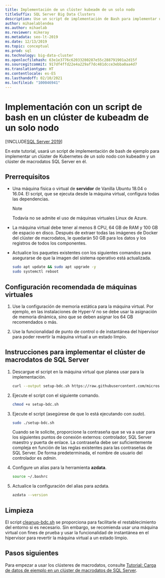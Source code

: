 ```yaml
---
title: Implementación de un clúster kubeadm de un solo nodo
titleSuffix: SQL Server Big Data Clusters
description: Use un script de implementación de Bash para implementar un clúster de macrodatos de SQL Server 2019 en un clúster de kubeadm de un solo nodo.
author: mihaelablendea
ms.author: mihaelab
ms.reviewer: mikeray
ms.metadata: seo-lt-2019
ms.date: 12/13/2019
ms.topic: conceptual
ms.prod: sql
ms.technology: big-data-cluster
ms.openlocfilehash: 63e1e3776c62033280287e55c288791901a2d15f
ms.sourcegitcommit: 917df4ffd22e4a229af7dc481dcce3ebba0aa4d7
ms.translationtype: HT
ms.contentlocale: es-ES
ms.lasthandoff: 02/10/2021
ms.locfileid: "100046941"
---
```

# <a name="deploy-with-a-bash-script-to-a-single-node-kubeadm-cluster"></a>Implementación con un script de bash en un clúster de kubeadm de un solo nodo

[!INCLUDE[SQL Server 2019](../includes/applies-to-version/sqlserver2019.md)]

En este tutorial, usará un script de implementación de bash de ejemplo para implementar un clúster de Kubernetes de un solo nodo con kubeadm y un clúster de macrodatos SQL Server en él.

## <a name="prerequisites"></a>Prerrequisitos

- Una máquina física o virtual de **servidor** de Vanilla Ubuntu 18.04 o 16.04. El script, que se ejecuta desde la máquina virtual, configura todas las dependencias.

  > [!NOTE]
  > Todavía no se admite el uso de máquinas virtuales Linux de Azure.

- La máquina virtual debe tener al menos 8 CPU, 64 GB de RAM y 100 GB de espacio en disco. Después de extraer todas las imágenes de Docker del clúster de macrodatos, le quedarán 50 GB para los datos y los registros de todos los componentes.

- Actualice los paquetes existentes con los siguientes comandos para asegurarse de que la imagen del sistema operativo está actualizada.

   ``` bash
   sudo apt update && sudo apt upgrade -y
   sudo systemctl reboot
   ```

## <a name="recommended-virtual-machine-settings"></a>Configuración recomendada de máquinas virtuales

1. Use la configuración de memoria estática para la máquina virtual. Por ejemplo, en las instalaciones de Hyper-V no se debe usar la asignación de memoria dinámica, sino que se deben asignar los 64 GB recomendados o más.

1. Use la funcionalidad de punto de control o de instantánea del hipervisor para poder revertir la máquina virtual a un estado limpio.


## <a name="instructions-to-deploy-sql-server-big-data-cluster"></a>Instrucciones para implementar el clúster de macrodatos de SQL Server

1. Descargue el script en la máquina virtual que planea usar para la implementación.

   ```bash
   curl --output setup-bdc.sh https://raw.githubusercontent.com/microsoft/sql-server-samples/master/samples/features/sql-big-data-cluster/deployment/kubeadm/ubuntu-single-node-vm/setup-bdc.sh
   ```

2. Ejecute el script con el siguiente comando.

   ```bash
   chmod +x setup-bdc.sh
   ```

3. Ejecute el script (asegúrese de que lo está ejecutando con *sudo*).

   ```bash
   sudo ./setup-bdc.sh
   ```

   Cuando se le solicite, proporcione la contraseña que se va a usar para los siguientes puntos de conexión externos: controlador, SQL Server maestro y puerta de enlace. La contraseña debe ser suficientemente compleja en función de las reglas existentes para las contraseñas de SQL Server. De forma predeterminada, el nombre de usuario del controlador es *admin*.

4. Configure un alias para la herramienta **azdata**.

   ```bash
   source ~/.bashrc
   ```

5. Actualice la configuración del alias para azdata.

   ```bash
   azdata --version
   ```

## <a name="cleanup"></a>Limpieza

El script [cleanup-bdc.sh](https://raw.githubusercontent.com/microsoft/sql-server-samples/master/samples/features/sql-big-data-cluster/deployment/kubeadm/ubuntu-single-node-vm/cleanup-bdc.sh) se proporciona para facilitarle el restablecimiento del entorno si es necesario. Sin embargo, se recomienda usar una máquina virtual con fines de prueba y usar la funcionalidad de instantánea en el hipervisor para revertir la máquina virtual a un estado limpio.

## <a name="next-steps"></a>Pasos siguientes

Para empezar a usar los clústeres de macrodatos, consulte [Tutorial: Carga de datos de ejemplo en un clúster de macrodatos de SQL Server](tutorial-load-sample-data.md).
